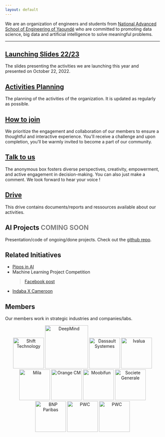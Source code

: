 ```yaml
---
layout: default
---
```


We are an organization of engineers and students from [National Advanced School of Engineering of Yaoundé](https://polytechnique.cm/) who are committed to promoting data science, big data and artificial intelligence to solve meaningful problems.

-----

## [Launching Slides 22/23](https://docs.google.com/presentation/d/10NXzgS7sNH3j0OdGSwyQwu9H4j0mKYxZGDl3gWDOY8U/edit?usp=sharing) 
The slides presenting the activities we are launching this year and presented on October 22, 2022.

## [Activities Planning](https://docs.google.com/spreadsheets/d/1nOUiLbD_ORuCdC2gXL68n5q23UR9-VPjMqjYB6QLn4E/edit?usp=sharing) 
The planning of the activities of the organization. It is updated as regularly as possible.

## [How to join](https://www.youtube.com/watch?v=2DmFFS0dqQc&ab_channel=JohnSpencer)
We prioritize the engagement and collaboration of our members to ensure a thoughtful and interactive experience. You'll receive a challenge and upon completion, you'll be warmly invited to become a part of our community.

## [Talk to us](https://forms.gle/Gu4EgWbp8RtXCPgf8)

The anonymous box fosters diverse perspectives, creativity, empowerment, and active engagement in decision-making. You can also just make a comment. We look forward to hear your voice !

## [Drive](https://drive.google.com/drive/folders/1Ql9afRElUF-LVzpvrfNuNDqYP_PWnnlj?usp=sharing)
This drive contains documents/reports and ressources available about our activities.

## AI Projects <span style="color:gray;">COMING SOON</span>
Presentation/code of ongoing/done projects. Check out the [github repo](https://github.com/ENSP-AI-Mentoring).


## Related Initiatives
* [Pipos in AI](https://www.piposinai.com/)
* Machine Learning Project Competition
    > [Facebook post](https://www.facebook.com/blackinai/posts/congratulations-to-james-assiene-for-organizing-the-second-edition-of-the-machin/1043947346361607/)
* [Indaba X Cameroon](https://indabaxcameroon.github.io/)


## Members

Our members work in strategic industries and companies/labs.

<div style="text-align: center;">
    <img src="https://images.crunchbase.com/image/upload/c_lpad,h_170,w_170,f_auto,b_white,q_auto:eco,dpr_1/hfxxmwwot2gqcj4wqubs"  alt="Shift Technology" title="Shift Technology" width="100px"  style="max-width: 200px; max-height: 100px;">
  <img src="https://logowik.com/content/uploads/images/google-deepmind8631.logowik.com.webp" title="DeepMind" 
 alt="DeepMind" width="140px" style="max-width: 240px; max-height: 140px;">
  <img src="https://www.3ds.com/assets/3ds-navigation/3DS_corporate-logo_blue.svg" title="Dassault Systemes" alt="Dassault Systemes" width="100px"  style="max-width: 100px; max-height: 100px;">
  <img src="https://www.ivalua.com/wp-content/uploads/2020/10/logo-2020.svg" title="Ivalua" alt="Ivalua" width="100px" style="max-width: 200px; max-height: 100px;">
    <img src="https://images.crunchbase.com/image/upload/c_lpad,f_auto,q_auto:eco,dpr_1/w2wzzqmn7p27udwbhe1b"  title="Mila" alt="Mila" width="100px"  style="max-width: 200px; max-height: 100px;">
  <img src="https://c.woopic.com/logo-orange.png"  title="Orange CM" alt="Orange CM" width="100px"  style="max-width: 200px; max-height: 100px;">
        <img src="https://mb.cision.com/Public/21505/3626239/863716a5eac14069_800x800ar.png"  title="Moobifun" alt="Moobifun" width="100px"  style="max-width: 200px; max-height: 100px;">
<img src="https://companieslogo.com/img/orig/GLE.PA-818ce5f3.png" title="Societe Generale"  alt="Societe Generale" width="100px"  style="max-width: 200px; max-height: 100px;">
    <img src="https://companieslogo.com/img/orig/BNP.PA-75daacb0.png?t=1648026608"  title="BNP Paribas" alt="BNP Paribas" width="100px"  style="max-width: 200px; max-height: 100px;">
    <img src="https://upload.wikimedia.org/wikipedia/commons/thumb/0/05/PricewaterhouseCoopers_Logo.svg/1580px-PricewaterhouseCoopers_Logo.svg.png"  title="PWC" alt="PWC" width="100px"  style="max-width: 200px; max-height: 100px;">
<img src="https://upload.wikimedia.org/wikipedia/commons/thumb/5/51/IBM_logo.svg/1600px-IBM_logo.svg.png"  title="IBM" alt="PWC" width="100px"  style="max-width: 200px; max-height: 100px;">
   
  <!-- Add more logos here -->
</div>
